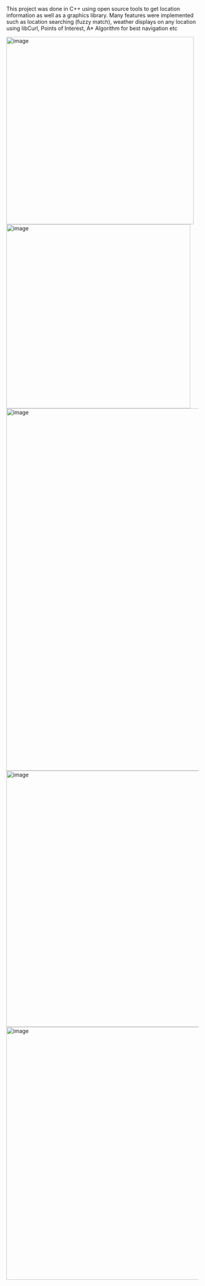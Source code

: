 This project was done in C++ using open source tools to get location information as well as a graphics library.
Many features were implemented such as location searching (fuzzy match), weather displays on any location using libCurl, Points of Interest, A* Algorithm for best navigation etc

<img width="491" alt="image" src="https://github.com/user-attachments/assets/5d559ccc-7e38-4ef9-860f-fbe7396f3820" />
<img width="482" alt="image" src="https://github.com/user-attachments/assets/886b389a-ffa6-4b82-8b48-ac64e14e2a31" />
<img width="949" alt="image" src="https://github.com/user-attachments/assets/84d6bebe-102e-4581-adfd-9ae59d8bebe0" />
<img width="671" alt="image" src="https://github.com/user-attachments/assets/f4259694-10a8-41a3-bcad-be1d6a1c9fe3" />
<img width="662" alt="image" src="https://github.com/user-attachments/assets/9c0f57ef-3439-460c-985a-9651d8dfe9e6" />





